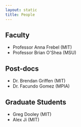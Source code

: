 ```yaml
---
layout: static
title: People
---
```


## Faculty

* Professor Anna Frebel (MIT)
* Professor Brian O'Shea (MSU)

## Post-docs

* Dr. Brendan Griffen (MIT)
* Dr. Facundo Gomez (MPIA)

## Graduate Students

* Greg Dooley (MIT)
* Alex Ji (MIT)
